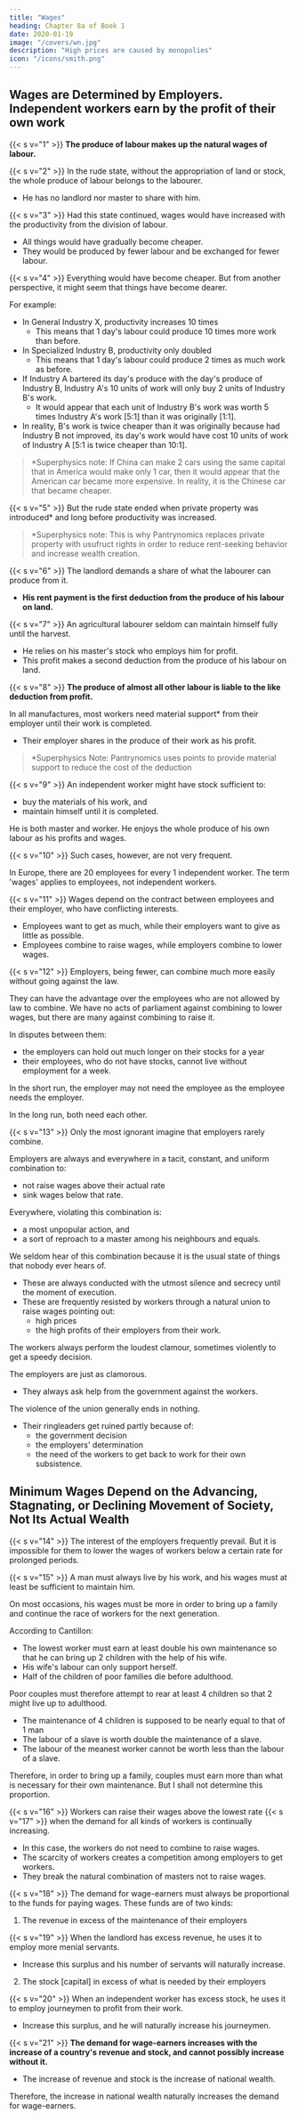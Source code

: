 ```yaml
---
title: "Wages"
heading: Chapter 8a of Book 1
date: 2020-01-19
image: "/covers/wn.jpg"
description: "High prices are caused by monopolies"
icon: "/icons/smith.png"
---
```




## Wages are Determined by Employers. Independent workers earn by the profit of their own work

{{< s v="1" >}} **The produce of labour makes up<!--  constitutes --> the natural <!-- recompence or --> wages of labour.**

{{< s v="2" >}} In the rude state, without the appropriation of land or stock, the whole produce of labour belongs to the labourer.
- He has no landlord nor master to share with him.

{{< s v="3" >}} Had this state continued, wages would have increased with the productivity from the division of labour.
- All things would have gradually become cheaper.
- They would be produced by fewer labour and be exchanged for fewer labour.

{{< s v="4" >}} Everything would have become cheaper. But from another perspective, it might seem that things have become dearer.

For example:
- In General Industry X, productivity increases 10 times
  - This means that 1 day's labour could produce 10 times more work than before.
- In Specialized Industry B, productivity only doubled
  - This means that 1 day's labour could produce 2 times as much work as before.
- If Industry A bartered its day's produce with the day's produce of Industry B, Industry A's 10 units of work will only buy 2 units of Industry B's work.
  - It would appear that each unit of Industry B's work was worth 5 times Industry A's work [5:1] than it was originally [1:1].
- In reality, B's work is twice cheaper than it was originally because had Industry B not improved, its day's work would have cost 10 units of work of Industry A [5:1 is twice cheaper than 10:1].

> *Superphysics note: If China can make 2 cars using the same capital that in America would make only 1 car, then it would appear that the American car became more expensive. In reality, it is the Chinese car that became cheaper.



{{< s v="5" >}} But the rude state ended when private property was introduced* and long before productivity was increased.


> *Superphysics note: This is why Pantrynomics replaces private property with usufruct rights in order to reduce rent-seeking behavior and increase wealth creation.  


<!-- It would be useless to find out what wages were in the rude state. -->


{{< s v="6" >}} <!-- As soon as land becomes private property, --> The landlord demands a share of what the labourer can produce from it.
- **His rent payment is the first deduction from the produce of his labour on land.**


{{< s v="7" >}} An agricultural labourer seldom can maintain himself fully until the harvest.
- He relies on his master's stock who employs him for profit.
- This profit makes a second deduction from the produce of his labour on land.


{{< s v="8" >}} **The produce of almost all other labour is liable to the like deduction from profit.**

In all manufactures, most workers need material support* from their employer until their work is completed.
- Their employer shares in the produce of their work as his profit.

> *Superphysics Note: Pantrynomics uses points to provide material support to reduce the cost of the deduction


{{< s v="9" >}} An independent worker might have stock sufficient to:
- buy the materials of his work, and
- maintain himself until it is completed.

He is both master and worker. He enjoys the whole produce of his own labour as his profits and wages.


{{< s v="10" >}} Such cases, however, are not very frequent.

In Europe, there are 20 employees for every 1 independent worker. The term 'wages' applies to employees, not independent workers.


{{< s v="11" >}} Wages depend on the contract between employees and their employer, who have conflicting interests.
- Employees want to get as much, while their employers want to give as little as possible.
- Employees combine to raise wages, while employers combine to lower wages.


{{< s v="12" >}} Employers, being fewer, can combine much more easily without going against the law.

They can have the advantage over the employees who are not allowed by law to combine. We have no acts of parliament against combining to lower wages, but there are many against combining to raise it.

In disputes between them:
- the employers can hold out much longer on their stocks for a year
- their employees, who do not have stocks, cannot live without employment for a week.

In the short run, the employer may not need the employee as the employee needs the employer.

In the long run, both need each other.

{{< s v="13" >}} Only the most ignorant imagine that employers rarely combine.

Employers are always and everywhere in a tacit, constant, and uniform combination to:
- not raise wages above their actual rate
- sink wages below that rate.

Everywhere, violating this combination is:
- a most unpopular action, and
- a sort of reproach to a master among his neighbours and equals.

We seldom hear of this combination because it is the usual state of things that nobody ever hears of.
- These are always conducted with the utmost silence and secrecy until the moment of execution.
- These are frequently resisted by workers through a natural union to raise wages pointing out:
  - high prices
  - the high profits of their employers from their work.

The workers always perform the loudest clamour, sometimes violently to get a speedy decision.

The employers are just as clamorous.
- They always ask help from the government against the workers.

The violence of the union generally ends in nothing. 
- Their ringleaders get ruined partly because of:
  - the government decision
  - the employers' determination
  - the need of the workers to get back to work for their own subsistence.


## Minimum Wages Depend on the Advancing, Stagnating, or Declining Movement of Society, Not Its Actual Wealth

{{< s v="14" >}} The interest of the employers frequently prevail. But it is impossible for them to lower the wages of workers below a certain rate for prolonged periods.

{{< s v="15" >}} A man must always live by his work, and his wages must at least be sufficient to maintain him. 

On most occasions, his wages must be more in order to bring up a family and continue the race of workers for the next generation.

According to Cantillon:
- The lowest worker must earn at least double his own maintenance so that he can bring up 2 children with the help of his wife.
- His wife's labour can only support herself.
- Half of the children of poor families die before adulthood.

Poor couples must therefore attempt to rear at least 4 children so that 2 might live up to adulthood.
- The maintenance of 4 children is supposed to be nearly equal to that of 1 man
- The labour of a slave is worth double the maintenance of a slave.
- The labour of the meanest worker cannot be worth less than the labour of a slave.

Therefore, in order to bring up a family, couples must earn more than what is necessary for their own maintenance. But I shall not determine this proportion.


{{< s v="16" >}} Workers can raise their wages above the lowest rate {{< s v="17" >}} when the demand for all kinds of workers is continually increasing. 
- In this case,  the workers do not need to combine to raise wages.
- The scarcity of workers creates a competition among employers <!-- who bid against one another --> to get workers.
- They break the natural combination of masters not to raise wages.


{{< s v="18" >}} The demand for wage-earners <!--  those who live by wages --> must always be  proportional to the funds for paying wages. These funds are of two kinds: 

1. The revenue in excess of the maintenance of their employers

{{< s v="19" >}} When the landlord has excess revenue, he uses it to employ more menial servants.
- Increase this surplus and his number of servants will naturally increase.

2. The stock [capital] in excess of what is needed by their employers

{{< s v="20" >}} When an independent worker has excess stock, <!--  for his own work and maintenance, --> he uses it to employ journeymen to profit from their work.
- Increase this surplus, and he will naturally increase his journeymen.


{{< s v="21" >}} **The demand for wage-earners increases with the increase of a country's revenue and stock, and cannot possibly increase without it.**
- The increase of revenue and stock is the increase of national wealth.

Therefore, the increase in national wealth naturally increases the demand for wage-earners.
